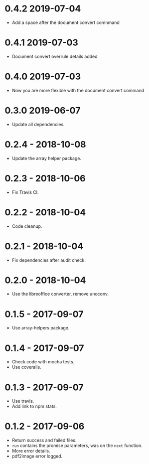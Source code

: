 0.4.2 2019-07-04
=====

* Add a space after the document convert comnmand

0.4.1 2019-07-03
=====

* Document convert overrule details added

0.4.0 2019-07-03
=====

* Now you are more flexible with the document convert command

0.3.0 2019-06-07
=====

* Update all dependencies.

0.2.4 - 2018-10-08
=====

* Update the array helper package.

0.2.3 - 2018-10-06
=====

* Fix Travis CI.

0.2.2 - 2018-10-04
=====

* Code cleanup.

0.2.1 - 2018-10-04
=====

* Fix dependencies after audit check.

0.2.0 - 2018-10-04
=====

* Use the libreoffice converter, remove unoconv.

0.1.5 - 2017-09-07
=====

* Use array-helpers package.

0.1.4 - 2017-09-07
=====

* Check code with mocha tests.
* Use coveralls.

0.1.3 - 2017-09-07
=====

* Use travis.
* Add link to npm stats.

0.1.2 - 2017-09-06
=====

* Return success and failed files.
* `run` contains the promise parameters, was on the `next` function.
* More error details.
* pdf2image error logged.
